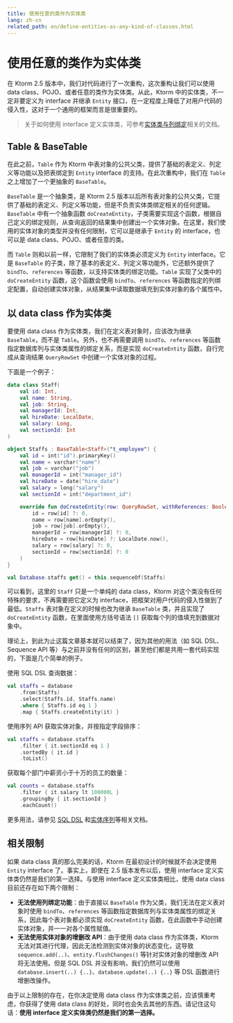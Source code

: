```yaml
---
title: 使用任意的类作为实体类
lang: zh-cn
related_path: en/define-entities-as-any-kind-of-classes.html
---
```


# 使用任意的类作为实体类

在 Ktorm 2.5 版本中，我们对代码进行了一次重构，这次重构让我们可以使用 data class、POJO、或者任意的类作为实体类。从此，Ktorm 中的实体类，不一定非要定义为 interface 并继承 `Entity` 接口，在一定程度上降低了对用户代码的侵入性，这对于一个通用的框架而言是很重要的。

> 关于如何使用 interface 定义实体类，可参考[实体类与列绑定](./entities-and-column-binding.html)相关的文档。

## Table & BaseTable

在此之前，`Table` 作为 Ktorm 中表对象的公共父类，提供了基础的表定义、列定义等功能以及把表绑定到 `Entity` interface 的支持。在此次重构中，我们在 `Table` 之上增加了一个更抽象的 `BaseTable`。

`BaseTable` 是一个抽象类，是 Ktorm 2.5 版本以后所有表对象的公共父类，它提供了基础的表定义、列定义等功能，但是不负责实体类绑定相关的任何逻辑。`BaseTable` 中有一个抽象函数 `doCreateEntity`，子类需要实现这个函数，根据自己定义的绑定规则，从查询返回的结果集中创建出一个实体对象。在这里，我们使用的实体对象的类型并没有任何限制，它可以是继承于 `Entity` 的 interface，也可以是 data class、POJO、或者任意的类。

而 `Table` 则和以前一样，它限制了我们的实体类必须定义为 `Entity` interface。它是 `BaseTable` 的子类，除了基本的表定义、列定义等功能外，它还额外提供了 `bindTo`、`references` 等函数，以支持实体类的绑定功能。`Table` 实现了父类中的 `doCreateEntity` 函数，这个函数会使用 `bindTo`、`references` 等函数指定的列绑定配置，自动创建实体对象，从结果集中读取数据填充到实体对象的各个属性中。

## 以 data class 作为实体类

要使用 data class 作为实体类，我们在定义表对象时，应该改为继承 `BaseTable`，而不是 `Table`。另外，也不再需要调用 `bindTo`、`references` 等函数指定数据库列与实体类属性的绑定关系，而是实现 `doCreateEntity` 函数，自行完成从查询结果 `QueryRowSet` 中创建一个实体对象的过程。

下面是一个例子：

```kotlin
data class Staff(
    val id: Int,
    val name: String,
    val job: String,
    val managerId: Int,
    val hireDate: LocalDate,
    val salary: Long,
    val sectionId: Int
)

object Staffs : BaseTable<Staff>("t_employee") {
    val id = int("id").primaryKey()
    val name = varchar("name")
    val job = varchar("job")
    val managerId = int("manager_id")
    val hireDate = date("hire_date")
    val salary = long("salary")
    val sectionId = int("department_id")

    override fun doCreateEntity(row: QueryRowSet, withReferences: Boolean) = Staff(
        id = row[id] ?: 0,
        name = row[name].orEmpty(),
        job = row[job].orEmpty(),
        managerId = row[managerId] ?: 0,
        hireDate = row[hireDate] ?: LocalDate.now(),
        salary = row[salary] ?: 0,
        sectionId = row[sectionId] ?: 0
    )
}

val Database.staffs get() = this.sequenceOf(Staffs)
```

可以看到，这里的 `Staff` 只是一个单纯的 data class，Ktorm 对这个类没有任何特殊的要求，不再需要把它定义为 interface，把框架对用户代码的侵入性做到了最低。`Staffs` 表对象在定义的时候也改为继承 `BaseTable` 类，并且实现了 `doCreateEntity` 函数，在里面使用方括号语法 `[]` 获取每个列的值填充到数据对象中。

理论上，到此为止这篇文章基本就可以结束了，因为其他的用法（如 SQL DSL、Sequence API 等）与之前并没有任何的区别，甚至他们都是共用一套代码实现的，下面是几个简单的例子。

使用 SQL DSL 查询数据：

```kotlin
val staffs = database
    .from(Staffs)
    .select(Staffs.id, Staffs.name)
    .where { Staffs.id eq 1 }
    .map { Staffs.createEntity(it) }
```

使用序列 API 获取实体对象，并按指定字段排序：

```kotlin
val staffs = database.staffs
    .filter { it.sectionId eq 1 }
    .sortedBy { it.id }
    .toList()
```

获取每个部门中薪资小于十万的员工的数量：

```kotlin
val counts = database.staffs
    .filter { it.salary lt 100000L }
    .groupingBy { it.sectionId }
    .eachCount()
```

更多用法，请参见 [SQL DSL](./query.html) 和[实体序列](./entity-sequence.html)等相关文档。

## 相关限制

如果 data class 真的那么完美的话，Ktorm 在最初设计的时候就不会决定使用 `Entity` interface 了。事实上，即使在 2.5 版本发布以后，使用 interface 定义实体类仍然是我们的第一选择。与使用 interface 定义实体类相比，使用 data class 目前还存在如下两个限制：

- **无法使用列绑定功能**：由于直接以 `BaseTable` 作为父类，我们无法在定义表对象时使用 `bindTo`、`references` 等函数指定数据库列与实体类属性的绑定关系，因此每个表对象都必须实现 `doCreateEntity` 函数，在此函数中手动创建实体对象，并一一对各个属性赋值。
- **无法使用实体对象的增删改 API**：由于使用 data class 作为实体类，Ktorm 无法对其进行代理，因此无法检测到实体对象的状态变化，这导致 `sequence.add(..)`、`entity.flushChanges()` 等针对实体对象的增删改 API 将无法使用。但是 SQL DSL 并没有影响，我们仍然可以使用 `database.insert(..) {..}`、`database.update(..) {..}` 等 DSL 函数进行增删改操作。

由于以上限制的存在，在你决定使用 data class 作为实体类之前，应该慎重考虑，你获得了使用 data class 的好处，同时也会失去其他的东西。请记住这句话：**使用 interface 定义实体类仍然是我们的第一选择。**

